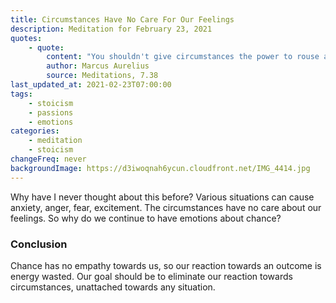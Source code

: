 ```yaml
---
title: Circumstances Have No Care For Our Feelings
description: Meditation for February 23, 2021
quotes:
    - quote:
        content: "You shouldn't give circumstances the power to rouse anger, for they don't care at all."
        author: Marcus Aurelius
        source: Meditations, 7.38
last_updated_at: 2021-02-23T07:00:00
tags:
    - stoicism
    - passions
    - emotions
categories:
    - meditation
    - stoicism
changeFreq: never
backgroundImage: https://d3iwoqnah6ycun.cloudfront.net/IMG_4414.jpg
---
```


Why have I never thought about this before? Various situations can cause anxiety, anger, fear, excitement. The 
circumstances have no care about our feelings. So why do we continue to have emotions about chance?

### Conclusion

Chance has no empathy towards us, so our reaction towards an outcome is energy wasted. Our goal should be to eliminate 
our reaction towards circumstances, unattached towards any situation.
